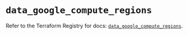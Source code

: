 # `data_google_compute_regions`

Refer to the Terraform Registry for docs: [`data_google_compute_regions`](https://registry.terraform.io/providers/hashicorp/google/6.2.0/docs/data-sources/compute_regions).
